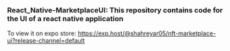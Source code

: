### React_Native-MarketplaceUI: This repository contains code for the UI of a react native application

To view it on expo store: https://exp.host/@shahreyar05/nft-marketplace-ui?release-channel=default

